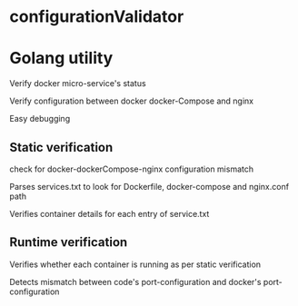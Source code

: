 # configurationValidator


# Golang utility 
   Verify docker micro-service's status
   
   Verify configuration between docker docker-Compose and nginx 
   
   Easy debugging

Static verification 
  -
   check for docker-dockerCompose-nginx configuration mismatch
   
   Parses services.txt to look for Dockerfile, docker-compose and nginx.conf path
   
   Verifies container details for each entry of service.txt

Runtime verification 
   -
   
   Verifies whether each container is running as per static verification
   
   Detects mismatch between code's port-configuration and docker's port-configuration
